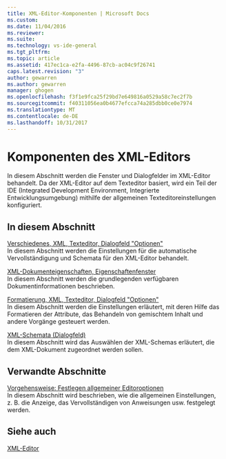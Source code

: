 ```yaml
---
title: XML-Editor-Komponenten | Microsoft Docs
ms.custom: 
ms.date: 11/04/2016
ms.reviewer: 
ms.suite: 
ms.technology: vs-ide-general
ms.tgt_pltfrm: 
ms.topic: article
ms.assetid: 417ec1ca-e2fa-4496-87cb-ac04c9f26741
caps.latest.revision: "3"
author: gewarren
ms.author: gewarren
manager: ghogen
ms.openlocfilehash: f3f1e9fca25f29bd7e649816a0529a58c7ec2f7b
ms.sourcegitcommit: f40311056ea0b4677efcca74a285dbb0ce0e7974
ms.translationtype: MT
ms.contentlocale: de-DE
ms.lasthandoff: 10/31/2017
---
```

# <a name="xml-editor-components"></a>Komponenten des XML-Editors
In diesem Abschnitt werden die Fenster und Dialogfelder im XML-Editor behandelt. Da der XML-Editor auf dem Texteditor basiert, wird ein Teil der IDE (Integrated Development Environment, Integrierte Entwicklungsumgebung) mithilfe der allgemeinen Texteditoreinstellungen konfiguriert.  
  
## <a name="in-this-section"></a>In diesem Abschnitt  
 [Verschiedenes, XML, Texteditor, Dialogfeld "Optionen"](../xml-tools/miscellaneous-xml-text-editor-options-dialog-box.md)  
 In diesem Abschnitt werden die Einstellungen für die automatische Vervollständigung und Schemata für den XML-Editor behandelt.  
  
 [XML-Dokumenteigenschaften, Eigenschaftenfenster](../xml-tools/xml-document-properties-properties-window.md)  
 In diesem Abschnitt werden die grundlegenden verfügbaren Dokumentinformationen beschrieben.  
  
 [Formatierung, XML, Texteditor, Dialogfeld "Optionen"](../xml-tools/formatting-xml-text-editor-options-dialog-box.md)  
 In diesem Abschnitt werden die Einstellungen erläutert, mit deren Hilfe das Formatieren der Attribute, das Behandeln von gemischtem Inhalt und andere Vorgänge gesteuert werden.  
  
 [XML-Schemata (Dialogfeld)](../xml-tools/xml-schemas-dialog-box.md)  
 In diesem Abschnitt wird das Auswählen der XML-Schemas erläutert, die dem XML-Dokument zugeordnet werden sollen.  
  
## <a name="related-sections"></a>Verwandte Abschnitte  
 [Vorgehensweise: Festlegen allgemeiner Editoroptionen](http://msdn.microsoft.com/en-us/704e4a7b-2162-4bed-8a47-f4f6ffec98c2)  
 In diesem Abschnitt wird beschrieben, wie die allgemeinen Einstellungen, z. B. die Anzeige, das Vervollständigen von Anweisungen usw. festgelegt werden.  
  
## <a name="see-also"></a>Siehe auch  
 [XML-Editor](../xml-tools/xml-editor.md)